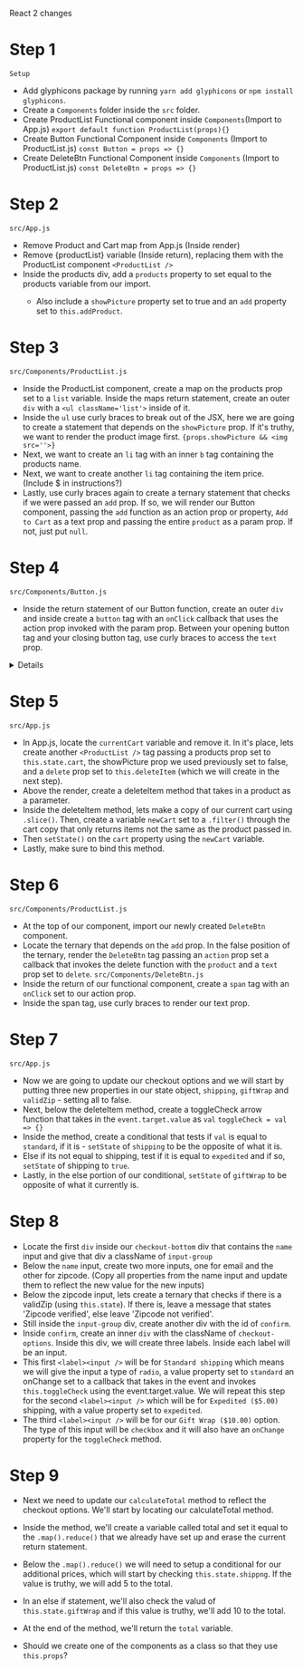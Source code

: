 React 2 changes

# Step 1
`Setup`
* Add glyphicons package by running `yarn add glyphicons` or `npm install glyphicons`.
* Create a `Components` folder inside the `src` folder.
* Create ProductList Functional component inside `Components`(Import to App.js)
`export default function ProductList(props){}`
* Create Button Functional Component inside `Components` (Import to ProductList.js)
`const Button = props => {}`
* Create DeleteBtn Functional Component inside `Components` (Import to ProductList.js)
`const DeleteBtn = props => {}`

# Step 2
`src/App.js`
* Remove Product and Cart map from App.js (Inside render)
* Remove {productList} variable (Inside return), replacing them with the ProductList component `<ProductList />`
* Inside the products div, add a `products` property to <ProductsList /> set equal to the products variable from our import. 
    * Also include a `showPicture` property set to true and an `add` property set to `this.addProduct`.

# Step 3
`src/Components/ProductList.js`
* Inside the ProductList component, create a map on the products prop set to a `list` variable. Inside the maps return statement, create an outer `div` with a `<ul className='list'>` inside of it. 
* Inside the `ul` use curly braces to break out of the JSX, here we are going to create a statement that depends on the `showPicture` prop. If it's truthy, we want to render the product image first. 
`{props.showPicture && <img src=''>}`
* Next, we want to create an `li` tag with an inner `b` tag containing the products name.
* Next, we want to create another `li` tag containing the item price. (Include $ in instructions?)
* Lastly, use curly braces again to create a ternary statement that checks if we were passed an `add` prop. If so, we will render our Button component, passing the `add` function as an action prop or property, `Add to Cart` as a text prop and passing the entire `product` as a param prop. If not, just put `null`.

# Step 4
`src/Components/Button.js`
* Inside the return statement of our Button function, create an outer `div` and inside create a `button` tag with an `onClick` callback that uses the action prop invoked with the param prop. Between your opening button tag and your closing button tag, use curly braces to access the `text` prop.

<details>

```jsx
import React from 'react';

const Button = props => {
    return (
        <div>
            <button onClick={() => props.action(props.params)}>{props.text}</button>
        </div>
    )
}

export default Button;
```
</details>

# Step 5
`src/App.js`
* In App.js, locate the `currentCart` variable and remove it. In it's place, lets create another `<ProductList />` tag passing a products prop set to `this.state.cart`, the showPicture prop we used previously set to false, and a `delete` prop set to `this.deleteItem` (which we will create in the next step). 
* Above the render, create a deleteItem method that takes in a product as a parameter. 
* Inside the deleteItem method, lets make a copy of our current cart using `.slice()`. Then, create a variable `newCart` set to a `.filter()` through the cart copy that only returns items not the same as the product passed in. 
* Then `setState()` on the `cart` property using the `newCart` variable.
* Lastly, make sure to bind this method. 

# Step 6
`src/Components/ProductList.js`
* At the top of our component, import our newly created `DeleteBtn` component.
* Locate the ternary that depends on the `add` prop. In the false position of the ternary, render the `DeleteBtn` tag passing an `action` prop set a callback that invokes the delete function with the `product` and a `text` prop set to `delete`.
`src/Components/DeleteBtn.js`
* Inside the return of our functional component, create a `span` tag with an `onClick` set to our action prop.
* Inside the span tag, use curly braces to render our text prop. 

# Step 7
`src/App.js`
* Now we are going to update our checkout options and we will start by putting three new properties in our state object, `shipping`, `giftWrap` and `validZip` - setting all to false. 
* Next, below the deleteItem method, create a toggleCheck arrow function that takes in the `event.target.value` as `val`
`toggleCheck = val => {}`
* Inside the method, create a conditional that tests if `val` is equal to `standard`, if it is - `setState` of `shipping` to be the opposite of what it is.
* Else if its not equal to shipping, test if it is equal to `expedited` and if so, `setState` of shipping to `true`.
* Lastly, in the else portion of our conditional, `setState` of `giftWrap` to be opposite of what it currently is. 

# Step 8

* Locate the first `div` inside our `checkout-bottom` div that contains the `name` input and give that div a className of `input-group` 
* Below the `name` input, create two more inputs, one for email and the other for zipcode. (Copy all properties from the name input and update them to reflect the new value for the new inputs)
* Below the zipcode input, lets create a ternary that checks if there is a validZip (using `this.state`). If there is, leave a message that states 'Zipcode verified', else leave 'Zipcode not verified'. 
* Still inside the `input-group` div, create another div with the id of `confirm`.
* Inside `confirm`, create an inner `div` with the className of `checkout-options`. Inside this div, we will create three labels. Inside each label will be an input.
* This first `<label><input />` will be for `Standard shipping` which means we will give the input a type of `radio`, a value property set to `standard` an onChange set to a callback that takes in the event and invokes `this.toggleCheck` using the event.target.value. We will repeat this step for the second `<label><input />` which will be for `Expedited ($5.00)` shipping, with a value property set to `expedited`. 
* The third `<label><input />` will be for our `Gift Wrap ($10.00)` option. The type of this input will be `checkbox` and it will also have an `onChange` property for the `toggleCheck` method.

# Step 9

* Next we need to update our `calculateTotal` method to reflect the checkout options. We'll start by locating our calculateTotal method.
* Inside the method, we'll create a variable called total and set it equal to the `.map().reduce()` that we already have set up and erase the current return statement.
* Below the `.map().reduce()` we will need to setup a conditional for our additional prices, which will start by checking `this.state.shippng`. If the value is truthy, we will add 5 to the total. 
* In an else if statement, we'll also check the valud of `this.state.giftWrap` and if this value is truthy, we'll add 10 to the total. 
* At the end of the method, we'll return the `total` variable.



* Should we create one of the components as a class so that they use `this.props`?